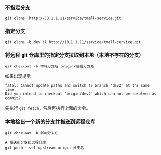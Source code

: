 ### 不指定分支

`git clone  http://10.1.1.11/service/tmall-service.git`

### 指定分支

`git clone -b dev_jk http://10.1.1.11/service/tmall-service.git`

### 将远程 git 仓库里的指定分支拉取到本地（本地不存在的分支）

`git checkout -b 本地分支名 origin/远程分支名`

如果出现提示
```
fatal: Cannot update paths and switch to branch 'dev2' at the same time.
Did you intend to checkout 'origin/dev2' which can not be resolved as commit?
```

先执行 `git fetch`，然后再执行上面的命令。

### 本地检出一个新的分支并推送到远程仓库

```
git checkout -b 新的分支名

# 推送新分支到远程仓库
git push --set-upstream origin 分支名
```